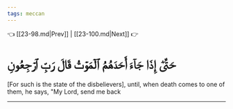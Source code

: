 ```yaml
---
tags: meccan
---
```


👈 [[23-98.md|Prev]] | [[23-100.md|Next]] 👉

# حَتَّىٰٓ إِذَا جَآءَ أَحَدَهُمُ ٱلۡمَوۡتُ قَالَ رَبِّ ٱرۡجِعُونِ

[For such is the state of the disbelievers], until, when death comes to one of them, he says, "My Lord, send me back

---

